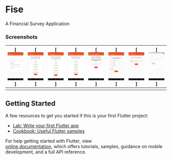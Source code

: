 # Fise

A Financial Survey Application

### Screenshots
|[![1](https://github.com/Davidodari/Fise/blob/develop/screenshots/1.png)]|  [![2](https://github.com/Davidodari/Fise/blob/develop/screenshots/2.png)]|[![3](https://github.com/Davidodari/Fise/blob/develop/screenshots/3.png)]|[![4](https://github.com/Davidodari/Fise/blob/develop/screenshots/4.png)]|[![5](https://github.com/Davidodari/Fise/blob/develop/screenshots/5.png)]|[![6](https://github.com/Davidodari/Fise/blob/develop/screenshots/6.png)]|[![7](https://github.com/Davidodari/Fise/blob/develop/screenshots/7.png)]|[![8](https://github.com/Davidodari/Fise/blob/develop/screenshots/8.png)]|
|:---:|:---:|:---:|:---:|:---:|:---:|:---:|:---:|
||||||||||
## Getting Started

A few resources to get you started if this is your first Flutter project:

- [Lab: Write your first Flutter app](https://flutter.io/docs/get-started/codelab)
- [Cookbook: Useful Flutter samples](https://flutter.io/docs/cookbook)

For help getting started with Flutter, view  
[online documentation](https://flutter.io/docs), which offers tutorials, 
samples, guidance on mobile development, and a full API reference.
